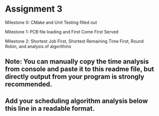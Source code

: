 # Assignment 3

Milestone 0: CMake and Unit Testing filled out 

Milestone 1: PCB file loading and First Come First Served 

Milestone 2: Shortest Job First, Shortest Remaining Time First, Round Robin, and analysis of algorithms 

Note: 
You can manually copy the time analysis from console and paste it to this readme file, but directly output from your program is strongly recommended.     
---------------------------------------------------------------------------
Add your scheduling algorithm analysis below this line in a readable format. 
---------------------------------------------------------------------------
